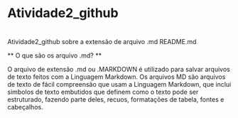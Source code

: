 # Atividade2_github <h1>
Atividade2_github sobre a extensão de arquivo .md README.md

** O que são os arquivo .md? **

O arquivo de extensão .md ou .MARKDOWN é utilizado para salvar arquivos de texto feitos com a Linguagem Markdown. Os arquivos MD são arquivos de texto de fácil compreensão que usam a Linguagem Markdown, que inclui simbolos de texto embutidos que definem como o texto pode ser estruturado, fazendo parte deles, recuos, formatações de tabela, fontes e cabeçalhos.
